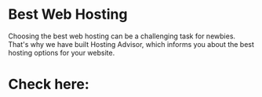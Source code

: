 # Best Web Hosting 

Choosing the best web hosting can be a challenging task for newbies. That's why we have built Hosting Advisor, which informs you about the best hosting options for your website.

# Check here: 

